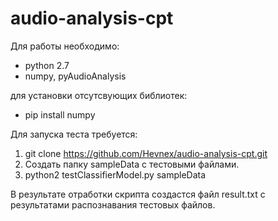 # audio-analysis-cpt

Для работы необходимо:
- python 2.7
- numpy, pyAudioAnalysis

для установки отсутсвующих библиотек:
- pip install numpy

Для запуска теста требуется:
1) git clone https://github.com/Hevnex/audio-analysis-cpt.git
2) Создать папку sampleData с тестовыми файлами.
3) python2 testClassifierModel.py sampleData

В результате отработки скрипта создастся файл result.txt с результатами распознавания тестовых файлов. 
